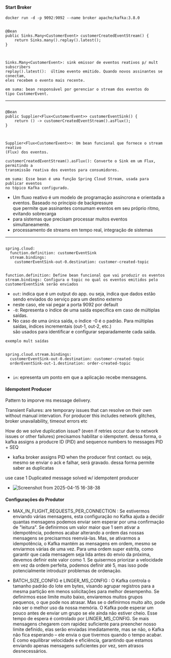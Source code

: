 #### Start Broker

`docker run -d -p 9092:9092 --name broker apache/kafka:3.8.0`


```

@Bean
public Sinks.Many<CustomerEvent> customerCreatedEventStream() {
    return Sinks.many().replay().latest();
}



Sinks.Many<CustomerEvent>: sink emissor de eventos reativos p/ mult subscribers
replay().latest():  último evento emitido. Quando novos assinantes se conectam, 
eles recebem o evento mais recente.

em suma: bean responsável por gerenciar o stream dos eventos do 
tipo CustomerEvent.

```
---

```

@Bean
public Supplier<Flux<CustomerEvent>> customerEventSink() {
    return () -> customerCreatedEventStream().asFlux();
}



Supplier<Flux<CustomerEvent>>: Um bean funcional que fornece o stream reativo 
(Flux) dos eventos.

customerCreatedEventStream().asFlux(): Converte o Sink em um Flux, permitindo a 
transmissão reativa dos eventos para consumidores.

em suma: Esse bean é uma função Spring Cloud Stream, usada para publicar eventos 
no tópico Kafka configurado.

```

- Um fluxo reativo é um modelo de programação assíncrona e orientada a eventos. Baseado no príncipio de backpressure
<br> que permite que assinantes consumam eventos em seu próprio ritmo, evitando sobrecarga
- para sistemas que precisam processar muitos eventos simultaneamente.
-  processamento de streams em tempo real, integração de sistemas

---

```

spring.cloud:
  function.definition: customerEventSink
  stream.bindings:
    customerEventSink-out-0.destination: customer-created-topic


function.definition: Define bean funcional que vai produzir os eventos
stream.bindings: Configura o topic no qual os eventos emitidos pelo 
customerEventSink serão enviados

```

- `out`: indica que é um output do app. ou seja, indica que dados estão sendo enviados do serviço para um destino externo
- neste caso, ele vai pegar a porta 9092 por default
- `-0`: Representa o índice de uma saída específica em caso de múltiplas saídas.
- No caso de uma única saída, o índice -0 é o padrão. Para múltiplas saídas, índices incrementais (out-1, out-2, etc.) 
<br> são usados para identificar e configurar separadamente cada saída.

``` 
exemplo mult saídas


spring.cloud.stream.bindings:
  customerEventSink-out-0.destination: customer-created-topic
  orderEventSink-out-1.destination: order-created-topic


```

- `in`: epresenta um ponto em que a aplicação recebe mensagens.


#### Idempotent Producer

Pattern to imporve ms message delivery.

Transient Failures: are temporary issues that can resolve on their own without manual intervation. For producer this includes network glitches, broker unavailability, timeout errors etc

How do we solve duplication issue? (even if retries occur due to network issues or other failures)
precisamos habilitar o idempotent. dessa forma, o kafka assigns a producre ID (PID) and sequence numbers to messages
PID + SEQ

- kafka broker assigns PID when the producer first contact. ou seja, mesmo se enviar o ack e falhar, será gravado. dessa forma permite saber as duplicatas

use case 1 Duplicated message solved w/ idempotent producer
- ![Screenshot from 2025-04-15 16-38-38](https://github.com/user-attachments/assets/255f6941-13f6-45f6-9ca5-6f4b4c164a8f)

#### Configurações do Produtor

- MAX_IN_FLIGHT_REQUESTS_PER_CONNECTION : Se estivermos enviando várias mensagens, esta configuração no Kafka ajuda a decidir quantas mensagens podemos enviar sem esperar por uma confirmação de "leitura". Se definirmos um valor maior que 1 sem ativar a idempotência, podemos acabar alterando a ordem das nossas mensagens se precisarmos reenviá-las. Mas, se ativarmos a idempotência, o Kafka mantém as mensagens em ordem, mesmo se enviarmos várias de uma vez. Para uma ordem super estrita, como garantir que cada mensagem seja lida antes do envio da próxima, devemos definir este valor como 1. Se quisermos priorizar a velocidade em vez da ordem perfeita, podemos definir até 5, mas isso pode potencialmente introduzir problemas de ordenação.


- BATCH_SIZE_CONFIG e LINGER_MS_CONFIG : O Kafka controla o tamanho padrão do lote em bytes, visando agrupar registros para a mesma partição em menos solicitações para melhor desempenho. Se definirmos esse limite muito baixo, enviaremos muitos grupos pequenos, o que pode nos atrasar. Mas se o definirmos muito alto, pode não ser o melhor uso da nossa memória. O Kafka pode esperar um pouco antes de enviar um grupo se ele ainda não estiver cheio. Esse tempo de espera é controlado por LINGER_MS_CONFIG. Se mais mensagens chegarem com rapidez suficiente para preencher nosso limite definido, elas serão enviadas imediatamente, mas se não, o Kafka não fica esperando – ele envia o que tivermos quando o tempo acabar. É como equilibrar velocidade e eficiência, garantindo que estamos enviando apenas mensagens suficientes por vez, sem atrasos desnecessários.

